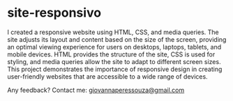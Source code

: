 # site-responsivo
 
I created a responsive website using HTML, CSS, and media queries. The site adjusts its layout and content based on the size of the screen, providing an optimal viewing experience for users on desktops, laptops, tablets, and mobile devices. HTML provides the structure of the site, CSS is used for styling, and media queries allow the site to adapt to different screen sizes. This project demonstrates the importance of responsive design in creating user-friendly websites that are accessible to a wide range of devices.

Any feedback? Contact me: giovannaperessouza@gmail.com
